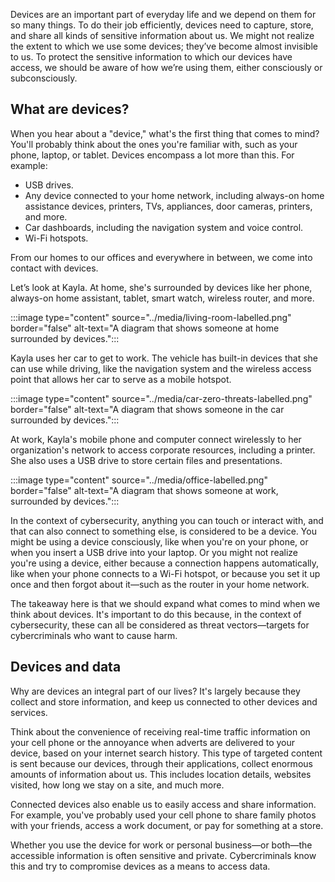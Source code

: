 Devices are an important part of everyday life and we depend on them for so many things. To do their job efficiently, devices need to capture, store, and share all kinds of sensitive information about us. We might not realize the extent to which we use some devices; they’ve become almost invisible to us. To protect the sensitive information to which our devices have access, we should be aware of how we’re using them, either consciously or subconsciously.

## What are devices?

When you hear about a "device," what's the first thing that comes to mind? You'll probably think about the ones you're familiar with, such as your phone, laptop, or tablet. Devices encompass a lot more than this. For example:

- USB drives.
- Any device connected to your home network, including always-on home assistance devices, printers, TVs, appliances, door cameras, printers, and more.
- Car dashboards, including the navigation system and voice control.
- Wi-Fi hotspots.

From our homes to our offices and everywhere in between, we come into contact with devices.

Let’s look at Kayla. At home, she's surrounded by devices like her phone, always-on home assistant, tablet, smart watch, wireless router, and more.

:::image type="content" source="../media/living-room-labelled.png" border="false" alt-text="A diagram that shows someone at home surrounded by devices.":::

Kayla uses her car to get to work. The vehicle has built-in devices that she can use while driving, like the navigation system and the wireless access point that allows her car to serve as a mobile hotspot.

:::image type="content" source="../media/car-zero-threats-labelled.png" border="false" alt-text="A diagram that shows someone in the car surrounded by devices.":::

At work, Kayla's mobile phone and computer connect wirelessly to her organization's network to access corporate resources, including a printer. She also uses a USB drive to store certain files and presentations.

:::image type="content" source="../media/office-labelled.png" border="false" alt-text="A diagram that shows someone at work, surrounded by devices.":::

In the context of cybersecurity, anything you can touch or interact with, and that can also connect to something else, is considered to be a device. You might be using a device consciously, like when you're on your phone, or when you insert a USB drive into your laptop. Or you might not realize you're using a device, either because a connection happens automatically, like when your phone connects to a Wi-Fi hotspot, or because you set it up once and then forgot about it—such as the router in your home network.

The takeaway here is that we should expand what comes to mind when we think about devices. It's important to do this because, in the context of cybersecurity, these can all be considered as threat vectors—targets for cybercriminals who want to cause harm.

## Devices and data

Why are devices an integral part of our lives? It's largely because they collect and store information, and keep us connected to other devices and services.

Think about the convenience of receiving real-time traffic information on your cell phone or the annoyance when adverts are delivered to your device, based on your internet search history. This type of targeted content is sent because our devices, through their applications, collect enormous amounts of information about us. This includes location details, websites visited, how long we stay on a site, and much more.

Connected devices also enable us to easily access and share information. For example, you've probably used your cell phone to share family photos with your friends, access a work document, or pay for something at a store.

Whether you use the device for work or personal business—or both—the accessible information is often sensitive and private. Cybercriminals know this and try to compromise devices as a means to access data.
